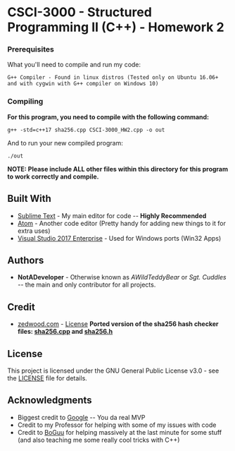 # CSCI-3000 - Structured Programming II (C++) - Homework 2

### Prerequisites

What you'll need to compile and run my code:

```
G++ Compiler - Found in linux distros (Tested only on Ubuntu 16.06+ and with cygwin with G++ compiler on Windows 10)
```

### Compiling

**For this program, you need to compile with the following command:**

```
g++ -std=c++17 sha256.cpp CSCI-3000_HW2.cpp -o out
```

And to run your new compiled program:

```
./out
```

**NOTE: Please include ALL other files within this directory for this program to work correctly and compile.**

## Built With

* [Sublime Text](https://www.sublimetext.com/3dev) - My main editor for code -- **Highly Recommended**
* [Atom](https://atom.io/) - Another code editor (Pretty handy for adding new things to it for extra uses)
* [Visual Studio 2017 Enterprise](https://www.visualstudio.com/downloads/) - Used for Windows ports (Win32 Apps)

## Authors

* **NotADeveloper** - Otherwise known as *AWildTeddyBear* or *Sgt. Cuddles* -- the main and only contributor for all projects.

## Credit

* [zedwood.com](zedwood.com) - [License](License.txt) **Ported version of the sha256 hash checker files: [sha256.cpp](sha256.cpp) and [sha256.h](sha256.h)**

## License

This project is licensed under the GNU General Public License v3.0 - see the [LICENSE](LICENSE) file for details.

## Acknowledgments

* Biggest credit to [Google](https://google.com) -- You da real MVP
* Credit to my Professor for helping with some of my issues with code
* Credit to [BoGuu](https://github.com/BoGuu) for helping massively at the last minute for some stuff (and also teaching me some really cool tricks with C++)
